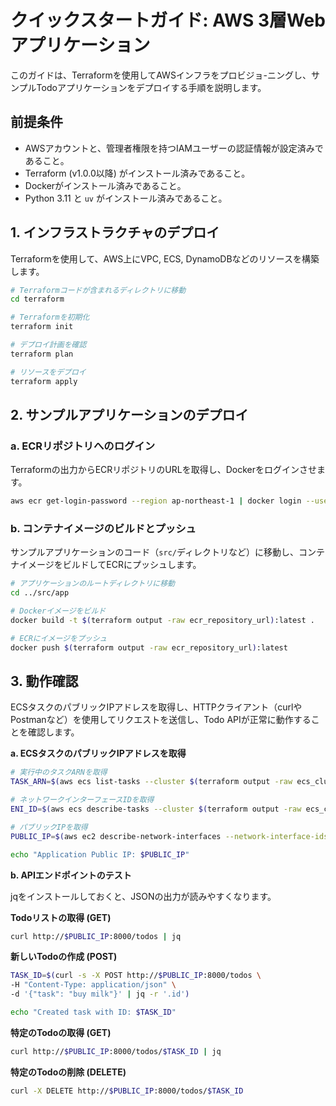 # クイックスタートガイド: AWS 3層Webアプリケーション

このガイドは、Terraformを使用してAWSインフラをプロビジョ-ニングし、サンプルTodoアプリケーションをデプロイする手順を説明します。

## 前提条件

- AWSアカウントと、管理者権限を持つIAMユーザーの認証情報が設定済みであること。
- Terraform (v1.0.0以降) がインストール済みであること。
- Dockerがインストール済みであること。
- Python 3.11 と `uv` がインストール済みであること。

## 1. インフラストラクチャのデプロイ

Terraformを使用して、AWS上にVPC, ECS, DynamoDBなどのリソースを構築します。

```bash
# Terraformコードが含まれるディレクトリに移動
cd terraform

# Terraformを初期化
terraform init

# デプロイ計画を確認
terraform plan

# リソースをデプロイ
terraform apply
```

## 2. サンプルアプリケーションのデプロイ

### a. ECRリポジトリへのログイン

Terraformの出力からECRリポジトリのURLを取得し、Dockerをログインさせます。

```bash
aws ecr get-login-password --region ap-northeast-1 | docker login --username AWS --password-stdin $(terraform output -raw ecr_repository_url)
```

### b. コンテナイメージのビルドとプッシュ

サンプルアプリケーションのコード（`src/`ディレクトリなど）に移動し、コンテナイメージをビルドしてECRにプッシュします。

```bash
# アプリケーションのルートディレクトリに移動
cd ../src/app

# Dockerイメージをビルド
docker build -t $(terraform output -raw ecr_repository_url):latest .

# ECRにイメージをプッシュ
docker push $(terraform output -raw ecr_repository_url):latest
```

## 3. 動作確認

ECSタスクのパブリックIPアドレスを取得し、HTTPクライアント（curlやPostmanなど）を使用してリクエストを送信し、Todo APIが正常に動作することを確認します。

**a. ECSタスクのパブリックIPアドレスを取得**

```bash
# 実行中のタスクARNを取得
TASK_ARN=$(aws ecs list-tasks --cluster $(terraform output -raw ecs_cluster_name) --query 'taskArns[0]' --output text)

# ネットワークインターフェースIDを取得
ENI_ID=$(aws ecs describe-tasks --cluster $(terraform output -raw ecs_cluster_name) --tasks $TASK_ARN --query 'tasks[0].attachments[0].details[?name==`networkInterfaceId`].value' --output text)

# パブリックIPを取得
PUBLIC_IP=$(aws ec2 describe-network-interfaces --network-interface-ids $ENI_ID --query 'NetworkInterfaces[0].Association.PublicIp' --output text)

echo "Application Public IP: $PUBLIC_IP"
```

**b. APIエンドポイントのテスト**

jqをインストールしておくと、JSONの出力が読みやすくなります。

**Todoリストの取得 (GET)**
```bash
curl http://$PUBLIC_IP:8000/todos | jq
```

**新しいTodoの作成 (POST)**
```bash
TASK_ID=$(curl -s -X POST http://$PUBLIC_IP:8000/todos \
-H "Content-Type: application/json" \
-d '{"task": "buy milk"}' | jq -r '.id')

echo "Created task with ID: $TASK_ID"
```

**特定のTodoの取得 (GET)**
```bash
curl http://$PUBLIC_IP:8000/todos/$TASK_ID | jq
```

**特定のTodoの削除 (DELETE)**
```bash
curl -X DELETE http://$PUBLIC_IP:8000/todos/$TASK_ID
```
